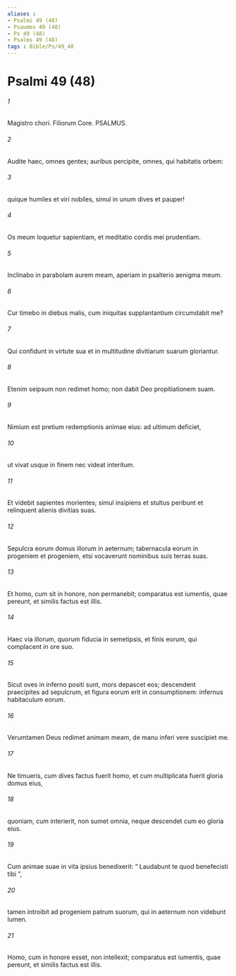 ```yaml
---
aliases : 
- Psalmi 49 (48)
- Psaumes 49 (48)
- Ps 49 (48)
- Psalms 49 (48)
tags : Bible/Ps/49_48
---
```


# Psalmi 49 (48)

###### 1
Magistro chori. Filiorum Core. PSALMUS.
###### 2
Audite haec, omnes gentes; auribus percipite, omnes, qui habitatis orbem:
###### 3
quique humiles et viri nobiles, simul in unum dives et pauper!
###### 4
Os meum loquetur sapientiam, et meditatio cordis mei prudentiam.
###### 5
Inclinabo in parabolam aurem meam, aperiam in psalterio aenigma meum.
###### 6
Cur timebo in diebus malis, cum iniquitas supplantantium circumdabit me?
###### 7
Qui confidunt in virtute sua et in multitudine divitiarum suarum gloriantur.
###### 8
Etenim seipsum non redimet homo; non dabit Deo propitiationem suam.
###### 9
Nimium est pretium redemptionis animae eius: ad ultimum deficiet,
###### 10
ut vivat usque in finem nec videat interitum.
###### 11
Et videbit sapientes morientes; simul insipiens et stultus peribunt et relinquent alienis divitias suas.
###### 12
Sepulcra eorum domus illorum in aeternum; tabernacula eorum in progeniem et progeniem, etsi vocaverunt nominibus suis terras suas.
###### 13
Et homo, cum sit in honore, non permanebit; comparatus est iumentis, quae pereunt, et similis factus est illis.
###### 14
Haec via illorum, quorum fiducia in semetipsis, et finis eorum, qui complacent in ore suo.
###### 15
Sicut oves in inferno positi sunt, mors depascet eos; descendent praecipites ad sepulcrum, et figura eorum erit in consumptionem: infernus habitaculum eorum.
###### 16
Verumtamen Deus redimet animam meam, de manu inferi vere suscipiet me.
###### 17
Ne timueris, cum dives factus fuerit homo, et cum multiplicata fuerit gloria domus eius,
###### 18
quoniam, cum interierit, non sumet omnia, neque descendet cum eo gloria eius.
###### 19
Cum animae suae in vita ipsius benedixerit: “ Laudabunt te quod benefecisti tibi ”,
###### 20
tamen introibit ad progeniem patrum suorum, qui in aeternum non videbunt lumen.
###### 21
Homo, cum in honore esset, non intellexit; comparatus est iumentis, quae pereunt, et similis factus est illis.
